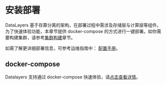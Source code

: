 # 安装部署
DataLayers 基于存算分离的架构，在部署过程中需涉及存储层与计算层等组件。为了快速体验功能，本章节提供 docker-compose 的方式进行一键部署。如你需要构建集群，请参考[集群构建](../cluster/introduction.md)章节。

如需了解更详细部署信息，可参考运维指南中： [配置手册](../admin/datalayers-configuration.md)。


## docker-compose

Datalayers 支持通过 docker-compose 快速体验，请<a href="https://github.com/datalayers-io/datalayers-with-grafana" target="_blank">点击查看详情</a>。
